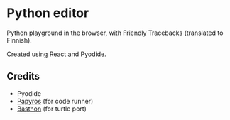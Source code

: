 # Python editor

Python playground in the browser, with Friendly Tracebacks (translated to Finnish).

Created using React and Pyodide.

## Credits

- Pyodide
- [Papyros](https://github.com/dodona-edu/papyros) (for code runner)
- [Basthon](https://framagit.org/basthon/basthon-kernel) (for turtle port)
